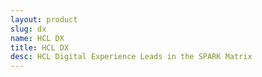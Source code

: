 ```yaml
---
layout: product
slug: dx
name: HCL DX
title: HCL DX
desc: HCL Digital Experience Leads in the SPARK Matrix
---
```

